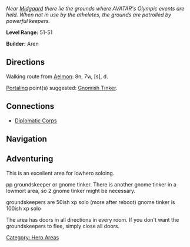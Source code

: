 *Near [Midgaard](:Category:_Midgaard.md "wikilink") there lie the
grounds where AVATAR's Olympic events are held. When not in use by the
atheletes, the grounds are patrolled by powerful keepers.*

**Level Range:** 51-51

**Builder:** Aren

## Directions

Walking route from [Aelmon](Aelmon.md "wikilink"): 8n, 7w, \[s\], d.

[Portaling](Portal.md "wikilink") point(s) suggested: [Gnomish
Tinker](Gnomish_Tinker.md "wikilink").

## Connections

-   [Diplomatic Corps](:Category:Diplomatic_Corps.md "wikilink")

## Navigation

## Adventuring

This is an excellent area for lowhero soloing.

pp groundskeeper or gnome tinker. There is another gnome tinker in a
lowmort area, so 2.gnome tinker might be necessary.

groundskeepers are 50ish xp solo (more after reboot) gnome tinker is
100ish xp solo

The area has doors in all directions in every room. If you don't want
the groundskeepers to flee, simply close all doors.

[Category: Hero Areas](Category:_Hero_Areas "wikilink")
